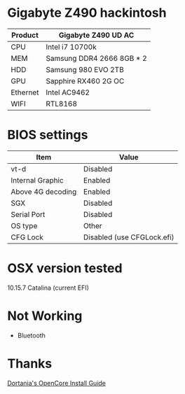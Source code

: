 # Gigabyte Z490 hackintosh

| Product  | Gigabyte Z490 UD AC       |
| -------- | ------------------------- |
| CPU      | Intel i7 10700k           |
| MEM      | Samsung DDR4 2666 8GB * 2 |
| HDD      | Samsung 980 EVO 2TB       |
| GPU      | Sapphire RX460 2G OC      |
| Ethernet | Intel AC9462              |
| WIFI     | RTL8168                   |

# BIOS settings
| Item              | Value                      |
| ----------------- | -------------------------- |
| vt-d              | Disabled                   |
| Internal Graphic  | Enabled                    |
| Above 4G decoding | Enabled                    |
| SGX               | Disabled                   |
| Serial Port       | Disabled                   |
| OS type           | Other                      |
| CFG Lock          | Disabled (use CFGLock.efi) |



# OSX version tested
10.15.7 Catalina (current EFI)

# Not Working
* Bluetooth

# Thanks
[Dortania's OpenCore Install Guide](https://dortania.github.io/OpenCore-Install-Guide/)